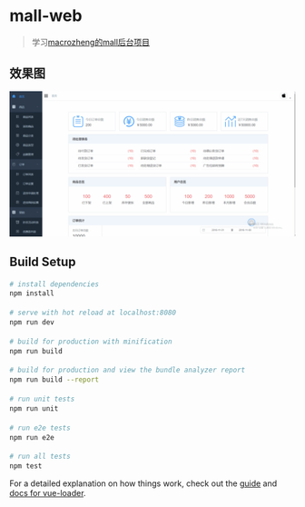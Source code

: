 # mall-web

>学习[macrozheng的mall后台项目](https://github.com/macrozheng/mall-admin-web)

## 效果图
![](https://github.com/BeastAndBeauty/mall-web/blob/master/src/assets/images/mall-admin.gif)

## Build Setup

``` bash
# install dependencies
npm install

# serve with hot reload at localhost:8080
npm run dev

# build for production with minification
npm run build

# build for production and view the bundle analyzer report
npm run build --report

# run unit tests
npm run unit

# run e2e tests
npm run e2e

# run all tests
npm test
```

For a detailed explanation on how things work, check out the [guide](http://vuejs-templates.github.io/webpack/) and [docs for vue-loader](http://vuejs.github.io/vue-loader).
